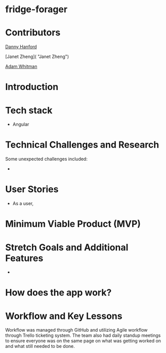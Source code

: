 # fridge-forager

# Contributors

[Danny Hanford](https://github.com/dannyhannyford "Danny Hanford")



[Janet Zheng]( "Janet Zheng")

[Adam Whitman](https://github.com/emagdaeh "Adam Whitman")

# Introduction


# Tech stack
<ul>
<li>Angular</li>
</ul>

# Technical Challenges and Research
Some unexpected challenges included:

<ul>
<li></li>
</ul>

# User Stories
<ul>
<li>As a user, </li>
</ul>

# Minimum Viable Product (MVP)


# Stretch Goals and Additional Features
<ul>
<li></li>
</ul>

# How does the app work?



# Workflow and Key Lessons
Workflow was managed through GitHub and utilizing Agile workflow through Trello ticketing system.  The team also had daily standup meetings to ensure everyone was on the same page on what was getting worked on and what still needed to be done.